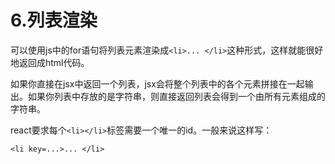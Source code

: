 # 6.列表渲染

可以使用js中的for语句将列表元素渲染成`<li>... </li>`这种形式，这样就能很好地返回成html代码。  

如果你直接在jsx中返回一个列表，jsx会将整个列表中的各个元素拼接在一起输出。如果你列表中存放的是字符串，则直接返回列表会得到一个由所有元素组成的字符串。  

react要求每个`<li></li>`标签需要一个唯一的id。一般来说这样写：  

```
<li key=...>... </li>
```